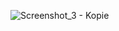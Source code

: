 ![Screenshot_3 - Kopie](https://github.com/offpic/RASPBERRY-PI-PICO-LEDS-8-BIT-16-BIT-GPIO-ARABIC/assets/31142397/4ec3b816-15f1-4e8f-8594-006b08590cf6)
